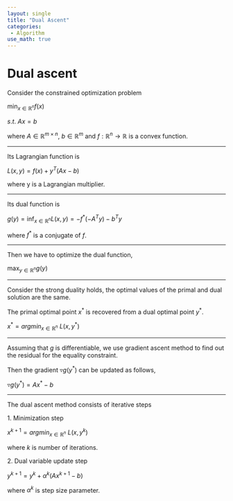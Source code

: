 ```yaml
---
layout: single
title: "Dual Ascent"
categories:
 - Algorithm
use_math: true
---
```

# Dual ascent


Consider the constrained optimization problem

$\min_{x\in \mathbb{R}^{n}} f(x)$

$s.t. \ Ax=b$

where $A\in \mathbb{R}^{m\times n}$, $b\in \mathbb{R}^{m}$ and $f:\mathbb{R}^{n}\rightarrow \mathbb{R}$ is a convex function.

---



Its Lagrangian function is

$L(x, y) = f(x) + y^{T}(Ax-b)$

where y is a Lagrangian multiplier.

---



Its dual function is

$g(y) = \inf _{x\in \mathbb{R}^{n}} L(x, y) = -f^{\ast}(-A^{T}y)-b^{T}y$

where $f^{\ast}$ is a conjugate of $f$.

---



Then we have to optimize the dual function,

$\max _{y\in \mathbb{R}^{n}} g(y)$

---



Consider the strong duality holds, the optimal values of the primal and dual solution are the same.

The primal optimal point $x^{\ast}$ is recovered from a dual optimal point $y^{\ast}$.

$x^{\ast}=argmin_{x\in \mathbb{R}^n}\ L\left (x, y^{\ast}\right )$

---



Assuming that $g$ is differentiable, we use gradient ascent method to find out the residual for the equality constraint.

Then the gradient $\triangledown g(y^{\ast} )$ can be updated as follows,

$\triangledown g(y^{\ast} ) = Ax^{\ast} - b$

---



The dual ascent method consists of iterative steps

$1.$ Minimization step

$x^{k+1}=argmin_{x\in \mathbb{R}^n}\ L\left (x, y^{k}\right )$

where $k$ is number of iterations.

$2.$ Dual variable update step

$y^{k+1}= y^{k} + \alpha^{k}(Ax^{k+1}-b)$

where $\alpha^{k}$ is step size parameter.


